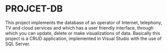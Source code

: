 # PROJCET-DB
This project implements the database of an operator of Internet, telephony, TV and cloud services and which has a user friendly interface, through which you can update, delete or make visualizations of data. Basically this project is a CRUD application, implemented in Visual Studio with the use of SQL Server.
